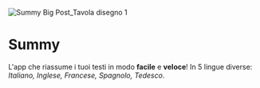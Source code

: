 ![Summy Big Post_Tavola disegno 1](https://user-images.githubusercontent.com/52720679/185505841-9dae370c-5873-4f81-a299-72e283fc3dc8.png)

# Summy

L'app che riassume i tuoi testi in modo <b>facile</b> e <b>veloce</b>! In 5 lingue diverse: _Italiano, Inglese, Francese, Spagnolo, Tedesco_.
